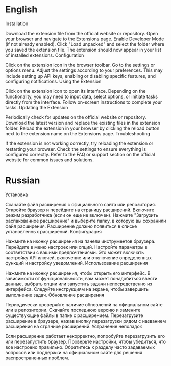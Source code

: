 # English
Installation

Download the extension file from the official website or repository.
Open your browser and navigate to the Extensions page.
Enable Developer Mode (if not already enabled).
Click "Load unpacked" and select the folder where you saved the extension file.
The extension should now appear in your list of installed extensions.
Configuration

Click on the extension icon in the browser toolbar.
Go to the settings or options menu.
Adjust the settings according to your preferences. This may include setting up API keys, enabling or disabling specific features, and configuring notifications.
Using the Extension

Click on the extension icon to open its interface.
Depending on the functionality, you may need to input data, select options, or initiate tasks directly from the interface.
Follow on-screen instructions to complete your tasks.
Updating the Extension

Periodically check for updates on the official website or repository.
Download the latest version and replace the existing files in the extension folder.
Reload the extension in your browser by clicking the reload button next to the extension name on the Extensions page.
Troubleshooting

If the extension is not working correctly, try reloading the extension or restarting your browser.
Check the settings to ensure everything is configured correctly.
Refer to the FAQ or support section on the official website for common issues and solutions.


# Russian
Установка

Скачайте файл расширения с официального сайта или репозитория.
Откройте браузер и перейдите на страницу расширений.
Включите режим разработчика (если он еще не включен).
Нажмите "Загрузить распакованное расширение" и выберите папку, в которую вы сохранили файл расширения.
Расширение должно появиться в списке установленных расширений.
Конфигурация

Нажмите на иконку расширения на панели инструментов браузера.
Перейдите в меню настроек или опций.
Настройте параметры в соответствии с вашими предпочтениями. Это может включать настройку API ключей, включение или отключение определенных функций и настройку уведомлений.
Использование расширения

Нажмите на иконку расширения, чтобы открыть его интерфейс.
В зависимости от функциональности, вам может понадобиться ввести данные, выбрать опции или запустить задачи непосредственно из интерфейса.
Следуйте инструкциям на экране, чтобы завершить выполнение задач.
Обновление расширения

Периодически проверяйте наличие обновлений на официальном сайте или в репозитории.
Скачайте последнюю версию и замените существующие файлы в папке с расширением.
Перезагрузите расширение в браузере, нажав кнопку перезагрузки рядом с названием расширения на странице расширений.
Устранение неполадок

Если расширение работает некорректно, попробуйте перезагрузить его или перезапустить браузер.
Проверьте настройки, чтобы убедиться, что все настроено правильно.
Обратитесь к разделу часто задаваемых вопросов или поддержки на официальном сайте для решения распространенных проблем.